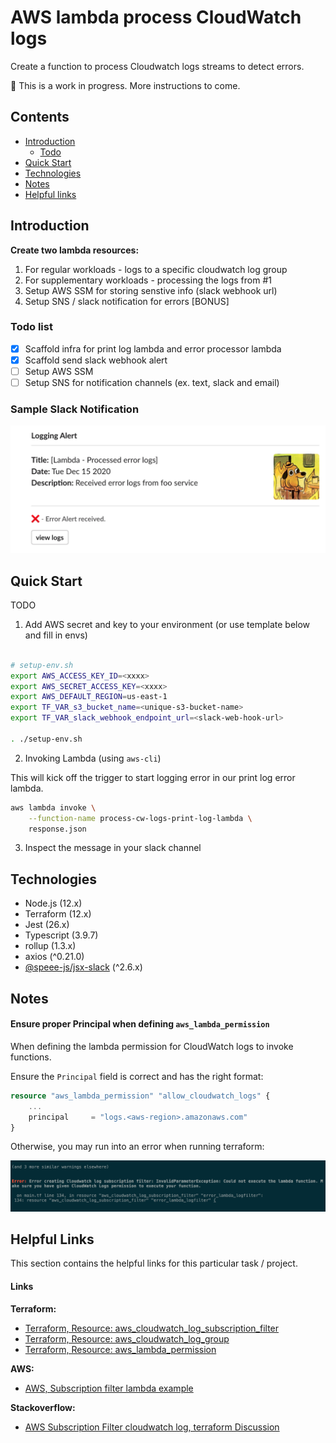 # AWS lambda process CloudWatch logs 

Create a function to process Cloudwatch logs streams to detect errors.


🚧 This is a work in progress. More instructions to come.

## Contents 

- [Introduction](#introduction)  
   - [Todo](#todo-list)
- [Quick Start](#quick-start)
- [Technologies](#technologies)
- [Notes](#notes)
- [Helpful links](#helpful-links)


## Introduction

**Create two lambda resources:**

1. For regular workloads - logs to a specific cloudwatch log group
2. For supplementary workloads - processing the logs from #1
3. Setup AWS SSM for storing senstive info (slack webhook url)
4. Setup SNS / slack notification for errors [BONUS]


### Todo list 

- [x] Scaffold infra for print log lambda and error processor lambda 
- [x] Scaffold send slack webhook alert
- [ ] Setup AWS SSM
- [ ] Setup SNS for notification channels (ex. text, slack and email)

### Sample Slack Notification

![alt slack notificaiton sample](./images/lambda-log-sample-slack-notification.png)


## Quick Start

TODO

1. Add AWS secret and key to your environment (or use template below and fill in envs)

```sh

# setup-env.sh
export AWS_ACCESS_KEY_ID=<xxxx>
export AWS_SECRET_ACCESS_KEY=<xxxx>
export AWS_DEFAULT_REGION=us-east-1
export TF_VAR_s3_bucket_name=<unique-s3-bucket-name>
export TF_VAR_slack_webhook_endpoint_url=<slack-web-hook-url>

. ./setup-env.sh

```

2. Invoking Lambda (using `aws-cli`)

This will kick off the trigger to start logging error in our print log error lambda.

```sh
aws lambda invoke \
    --function-name process-cw-logs-print-log-lambda \
    response.json
```

3. Inspect the message in your slack channel

## Technologies


- Node.js (12.x)
- Terraform (12.x)
- Jest (26.x)
- Typescript (3.9.7)
- rollup (1.3.x)
- axios (^0.21.0)
- [@speee-js/jsx-slack](https://github.com/speee/jsx-slack) (^2.6.x)

## Notes


#### Ensure proper Principal when defining `aws_lambda_permission`


When defining the lambda permission for CloudWatch logs to invoke functions.

Ensure the `Principal` field is correct and has the right format:

```tf
resource "aws_lambda_permission" "allow_cloudwatch_logs" {
    ...
    principal     = "logs.<aws-region>.amazonaws.com"
}
```

Otherwise, you may run into an error when running terraform:

![alt lambda tf error](./images/tf-lambda-error-cw-logs.png)


## Helpful Links

This section contains the helpful links for this particular task / project.

#### Links

**Terraform:**  
- [Terraform, Resource: aws_cloudwatch_log_subscription_filter](https://registry.terraform.io/providers/hashicorp/aws/latest/docs/resources/cloudwatch_log_subscription_filter)  
- [Terraform, Resource: aws_cloudwatch_log_group](https://registry.terraform.io/providers/hashicorp/aws/latest/docs/resources/cloudwatch_log_group)  
- [Terraform, Resource: aws_lambda_permission](https://registry.terraform.io/providers/hashicorp/aws/latest/docs/resources/lambda_permission)  

**AWS:**  
- [AWS, Subscription filter lambda example](https://docs.aws.amazon.com/AmazonCloudWatch/latest/logs/SubscriptionFilters.html#LambdaFunctionExample)  

**Stackoverflow:**  

- [AWS Subscription Filter cloudwatch log, terraform Discussion](https://stackoverflow.com/questions/38407660/terraform-configuring-cloudwatch-log-subscription-delivery-to-lambda/38428834#38428834)
